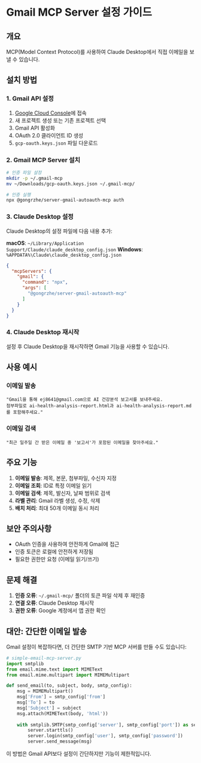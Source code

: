 # Gmail MCP Server 설정 가이드

## 개요
MCP(Model Context Protocol)를 사용하여 Claude Desktop에서 직접 이메일을 보낼 수 있습니다.

## 설치 방법

### 1. Gmail API 설정
1. [Google Cloud Console](https://console.cloud.google.com)에 접속
2. 새 프로젝트 생성 또는 기존 프로젝트 선택
3. Gmail API 활성화
4. OAuth 2.0 클라이언트 ID 생성
5. `gcp-oauth.keys.json` 파일 다운로드

### 2. Gmail MCP Server 설치

```bash
# 인증 파일 설정
mkdir -p ~/.gmail-mcp
mv ~/Downloads/gcp-oauth.keys.json ~/.gmail-mcp/

# 인증 실행
npx @gongrzhe/server-gmail-autoauth-mcp auth
```

### 3. Claude Desktop 설정

Claude Desktop의 설정 파일에 다음 내용 추가:

**macOS**: `~/Library/Application Support/Claude/claude_desktop_config.json`
**Windows**: `%APPDATA%\Claude\claude_desktop_config.json`

```json
{
  "mcpServers": {
    "gmail": {
      "command": "npx",
      "args": [
        "@gongrzhe/server-gmail-autoauth-mcp"
      ]
    }
  }
}
```

### 4. Claude Desktop 재시작

설정 후 Claude Desktop을 재시작하면 Gmail 기능을 사용할 수 있습니다.

## 사용 예시

### 이메일 발송
```
"Gmail을 통해 ej8641@gmail.com으로 AI 건강분석 보고서를 보내주세요. 
첨부파일로 ai-health-analysis-report.html과 ai-health-analysis-report.md를 포함해주세요."
```

### 이메일 검색
```
"최근 일주일 간 받은 이메일 중 '보고서'가 포함된 이메일을 찾아주세요."
```

## 주요 기능

1. **이메일 발송**: 제목, 본문, 첨부파일, 수신자 지정
2. **이메일 조회**: ID로 특정 이메일 읽기
3. **이메일 검색**: 제목, 발신자, 날짜 범위로 검색
4. **라벨 관리**: Gmail 라벨 생성, 수정, 삭제
5. **배치 처리**: 최대 50개 이메일 동시 처리

## 보안 주의사항

- OAuth 인증을 사용하여 안전하게 Gmail에 접근
- 인증 토큰은 로컬에 안전하게 저장됨
- 필요한 권한만 요청 (이메일 읽기/쓰기)

## 문제 해결

1. **인증 오류**: `~/.gmail-mcp/` 폴더의 토큰 파일 삭제 후 재인증
2. **연결 오류**: Claude Desktop 재시작
3. **권한 오류**: Google 계정에서 앱 권한 확인

## 대안: 간단한 이메일 발송

Gmail 설정이 복잡하다면, 더 간단한 SMTP 기반 MCP 서버를 만들 수도 있습니다:

```python
# simple-email-mcp-server.py
import smtplib
from email.mime.text import MIMEText
from email.mime.multipart import MIMEMultipart

def send_email(to, subject, body, smtp_config):
    msg = MIMEMultipart()
    msg['From'] = smtp_config['from']
    msg['To'] = to
    msg['Subject'] = subject
    msg.attach(MIMEText(body, 'html'))
    
    with smtplib.SMTP(smtp_config['server'], smtp_config['port']) as server:
        server.starttls()
        server.login(smtp_config['user'], smtp_config['password'])
        server.send_message(msg)
```

이 방법은 Gmail API보다 설정이 간단하지만 기능이 제한적입니다.